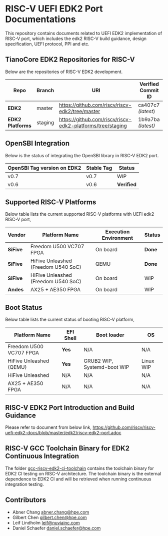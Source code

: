 # RISC-V UEFI EDK2 Port Documentations

This repository contains documents related to UEFI EDK2 implementation of
RISC-V port, which includes the edk2 RISC-V build guidance, design
specification, UEFI protocol, PPI and etc.

## TianoCore EDK2 Repositories for RISC-V
Below are the repositories of RISC-V EDK2 development.

| Repo | Branch | URI | Verified Commit ID |
|---|---|---|---|
|**EDK2**|master|https://github.com/riscv/riscv-edk2/tree/master|ca407c7 _(latest_)|
|**EDK2 Platforms**|staging|https://github.com/riscv/riscv-edk2-platforms/tree/staging|1b9a7ba _(latest)_|

## OpenSBI Integration
Below is the status of integrating the OpenSBI library in RISC-V EDK2 port.

| OpenSBI Tag version on EDK2 | Stable Tag | Status |
|---|---|---|
|v0.7|v0.7|WIP|
|v0.6|v0.6|**Verified**|

## Supported RISC-V Platforms 
Below table lists the current supported RISC-V platforms with UEFI edk2 RISC-V port,

| Vendor| Platform Name| Execution Environment|Status|
|---|---|---|---|
|**SiFive**|Freedom U500 VC707 FPGA|On board|**Done**|
|**SiFive**|HiFive Unleashed (Freedom U540 SoC)|QEMU|**Done**|
|**SiFive**|HiFive Unleashed (Freedom U540 SoC)|On board|WIP|
|**Andes**|AX25 + AE350 FPGA|On board|WIP|

## Boot Status
Below table lists the current status of booting RISC-V platform,

| Platform Name| EFI Shell|Boot loader|OS|
|---|---|---|---|
|Freedom U500 VC707 FPGA|**Yes**|N/A|N/A|
|HiFive Unleashed (QEMU)|**Yes**|GRUB2 WIP, Systemd-boot WIP|Linux WIP|
|HiFive Unleashed |N/A|N/A|N/A|
|AX25 + AE350 FPGA|N/A|N/A|N/A|

## RISC-V EDK2 Port Introduction and Build Guidance
Please refer to document from below link,
https://github.com/riscv/riscv-uefi-edk2-docs/blob/master/edk2/riscv-edk2-port.adoc

## RISC-V GCC Toolchain Binary for EDK2 Continuous Integration
The folder [gcc-riscv-edk2-ci-toolchain](https://github.com/riscv/riscv-uefi-edk2-docs/tree/master/gcc-riscv-edk2-ci-toolchain)  contains the toolchain binary for EDK2 CI testing on RISC-V architecture.
The toolchain binary is the external dependence to EDK2 CI and will be retrieved when running continuous integration testing.

## Contributors
- Abner Chang <abner.chang@hpe.com>
- Gilbert Chen <gilbert.chen@hpe.com>
- Leif Lindholm <leif@nuviainc.com>
- Daniel Schaefer <daniel.schaefer@hpe.com>
